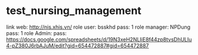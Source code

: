 # test_nursing_management
link web: 
http://nis.xhis.vn/
role user: bsskhd
pass: 1
role manager: NPDung
pass: 1
role Admin: 
pass:
https://docs.google.com/spreadsheets/d/19N3xeH2NLIiE8f44zp8tvsDhULIu4-pZ380J6rbAJuM/edit?gid=654472887#gid=654472887
